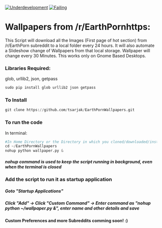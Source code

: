 [![Underdevelopment](https://img.shields.io/badge/Build-UnderDevelopment-red.svg)](https://raw.githubusercontent.com/hyperium/hyper/master/LICENSE)  [![Failing](https://img.shields.io/appveyor/ci/gruntjs/grunt/master.svg)](https://raw.githubusercontent.com/hyperium/hyper/master/LICENSE)

# Wallpapers from /r/EarthPornhttps:

This Script will download all the Images (First page of hot section) from /r/EarthPorn subreddit to a local folder every 24 hours.
It will also automate a Slideshow change of Wallpapers from that local storage. Wallpaper will change every 30 Minutes.
This works only on Gnome Based Desktops.

### Libraries Required:
glob, urllib2, json, getpass
```python
sudo pip install glob urllib2 json getpass
```
### To Install
```python
git clone https://github.com/tsarjak/EarthPornWallpapers.git
```


### To run the code
In terminal:
```python
#In Home Directory or the Directory in which you cloned/downloaded/installed the script
cd ~/EarthPornWallpapers
nohup python wallpaper.py &
```
##### nohup command is used to keep the script running in background, even when the terminal is closed

### Add the script to run it as startup application

##### Goto "Startup Applications"
##### Click "Add" -> Click "Custom Command" -> Enter command as "nohup python ~/wallpaper.py &", enter name and other details and save


#### Custom Preferences and more Subreddits comming soon! :)
